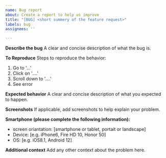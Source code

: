 ```yaml
---
name: Bug report
about: Create a report to help us improve
title: "[BUG] <short summery of the feature request>"
labels: bug
assignees: ''

---
```


**Describe the bug**
A clear and concise description of what the bug is.

**To Reproduce**
Steps to reproduce the behavior:
1. Go to '...'
2. Click on '....'
3. Scroll down to '....'
4. See error

**Expected behavior**
A clear and concise description of what you expected to happen.

**Screenshots**
If applicable, add screenshots to help explain your problem.

**Smartphone (please complete the following information):**
 - screen oriantation: [smartphone or tablet, portait or landscape]
 - Device: [e.g. iPhone6, Fire HD 10, Honor 50]
 - OS: [e.g. iOS8.1, Android 12]


**Additional context**
Add any other context about the problem here.
